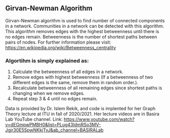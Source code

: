 ## Girvan-Newman Algorithm

Girvan-Newman algorithm is used to find number of connected components in a network. Communities in a network can be detected with this algorithm. This algorithm removes edges with the highest betweenness until there is no edges remain. Betweenness is the number of shortest paths between pairs of nodes. For further information please visit: https://en.wikipedia.org/wiki/Betweenness_centrality 

### Algortihm is simply explained as:
 
  1. Calculate the betweenness of all edges in a network.
  2. Remove edges with highest betweenness (If a betweenness of two different edges is the same, remove them in random order.).
  3. Recalculate betweenness of all remaining edges since shortest paths is changing when we remove edges.
  4. Repeat step 3 & 4 until no edges remain.

Data is provided by Dr. Islem Rekik, and code is implented for her Graph Theory lecture at ITU in fall of 2020/2021. Her lecture videos are in Basira Lab YouTube channel. Link: https://www.youtube.com/watch?v=dEGmpwPMBH0&list=PLug43ldmRSo3MV-Jgjr30E5SpwNKkjTvJ&ab_channel=BASIRALab 
